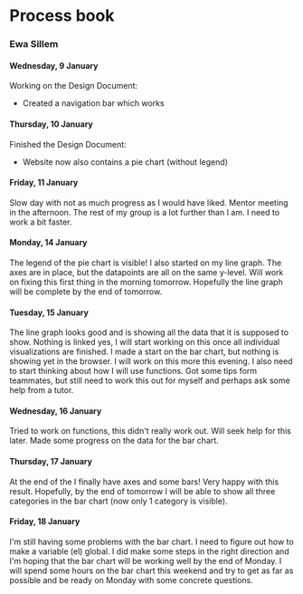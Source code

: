 # Process book
### Ewa Sillem

#### Wednesday, 9 January
Working on the Design Document:

* Created a navigation bar which works

#### Thursday, 10 January
Finished the Design Document:

* Website now also contains a pie chart (without legend)

#### Friday, 11 January
Slow day with not as much progress as I would have liked. Mentor meeting in the afternoon. The rest of my group is a lot further than I am. I need to work a bit faster.

#### Monday, 14 January
The legend of the pie chart is visible! I also started on my line graph. The axes are in place, but the datapoints are all on the same y-level. Will work on fixing this first thing in the morning tomorrow. Hopefully the line graph will be complete by the end of tomorrow.

#### Tuesday, 15 January
The line graph looks good and is showing all the data that it is supposed to show. Nothing is linked yes, I will start working on this once all individual visualizations are finished. I made a start on the bar chart, but nothing is showing yet in the browser. I will work on this more this evening. I also need to start thinking about how I will use functions. Got some tips form teammates, but still need to work this out for myself and perhaps ask some help from a tutor.

#### Wednesday, 16 January
Tried to work on functions, this didn't really work out. Will seek help for this later. Made some progress on the data for the bar chart.

#### Thursday, 17 January
At the end of the I finally have axes and some bars! Very happy with this result. Hopefully, by the end of tomorrow I will be able to show all three categories in the bar chart (now only 1 category is visible).

#### Friday, 18 January
I'm still having some problems with the bar chart. I need to figure out how to make a variable (el) global. I did make some steps in the right direction and I'm hoping that the bar chart will be working well by the end of Monday. I will spend some hours on the bar chart this weekend and try to get as far as possible and be ready on Monday with some concrete questions.
